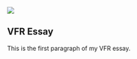 [![](https://v3.juncture-digital.org/images/wb.svg)](https://v3.juncture-digital.org/wb)

## VFR Essay
This is the first paragraph of my VFR essay.
<param ve-image
url="https://upload.wikimedia.org/wikipedia/commons/3/34/Bio-Sojabohnenanbau_bei_W%C3%A4ldi_TG.jpg">
